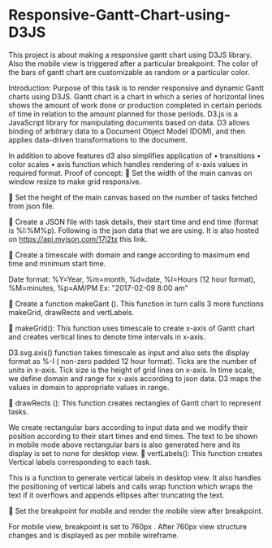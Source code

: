 # Responsive-Gantt-Chart-using-D3JS
This project is about making a responsive gantt chart using D3JS library. Also the mobile view is triggered after a particular breakpoint. The color of the bars of gantt chart are customizable as random or a particular color. 

Introduction:
Purpose of this task is to render responsive and dynamic Gantt charts using D3JS.
Gantt chart is a chart in which a series of horizontal lines shows the amount of work done or production completed in certain periods of time in relation to the amount planned for those periods.
D3.js is a JavaScript library for manipulating documents based on data. D3 allows binding of arbitrary data to a Document Object Model (DOM), and then applies data-driven transformations to the document.

In addition to above features d3 also simplifies application of 
•	transitions 
•	color scales 
•	axis function which handles rendering of x-axis values in required format.
Proof of concept:
	Set the width of the main canvas on window resize to make grid responsive.

	Set the height of the main canvas based on the number of tasks fetched from json file.

	Create a JSON file with task details, their start time and end time (format  is %I:%M%p).   Following is the json data that we are using. It is also hosted on https://api.myjson.com/17j2tx this link. 
                                                                                                                                      
	Create a timescale with domain and range according to maximum end time and minimum start time.

Date format:  %Y=Year, %m=month, %d=date, %I=Hours (12 hour format),  %M=minutes, %p=AM/PM
Ex: "2017-02-09 8:00 am"

	Create a function makeGant (). This function in turn calls 3 more functions makeGrid, drawRects and vertLabels.

	makeGrid(): This function uses timescale to create x-axis of Gantt chart and creates vertical lines to denote time intervals in x-axis.

D3.svg.axis() function takes timescale as input and also sets the display format as %-I ( non-zero padded 12 hour format).
Ticks are the number of units in x-axis. 
Tick size is the height of grid lines on x-axis.
In time scale, we define domain and range for x-axis according to json data.
D3 maps the values in domain to appropriate values in range. 

	drawRects (): This function creates rectangles of Gantt chart to represent tasks.

We create rectangular bars according to input data and we modify their position according to their start times and end times.
The text to be shown in mobile mode above rectangular bars is also generated here and its display is set to none for desktop view.
	vertLabels(): This function creates Vertical labels corresponding to each task.

This is a function to generate vertical labels in desktop view.
It  also handles the positioning of vertical labels  and calls wrap function which wraps the  text if it overflows and appends  ellipses after truncating the text.

	Set the breakpoint for mobile and render the mobile view after breakpoint.

For mobile view, breakpoint  is set to 760px . After 760px view structure changes and is displayed as per mobile wireframe.
             
